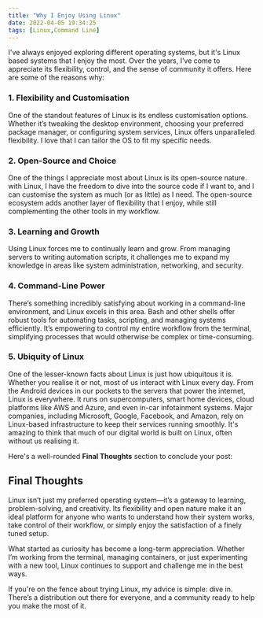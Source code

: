 ```yaml
---
title: "Why I Enjoy Using Linux"
date: 2022-04-05 19:34:25
tags: [Linux,Command Line]
---
```


I've always enjoyed exploring different operating systems, but it's Linux based systems that I enjoy the most. Over the years, I’ve come to appreciate its flexibility, control, and the sense of community it offers. Here are some of the reasons why:

### 1. Flexibility and Customisation

One of the standout features of Linux is its endless customisation options. Whether it’s tweaking the desktop environment, choosing your preferred package manager, or configuring system services, Linux offers unparalleled flexibility. I love that I can tailor the OS to fit my specific needs.

### 2. Open-Source and Choice

One of the things I appreciate most about Linux is its open-source nature. with Linux, I have the freedom to dive into the source code if I want to, and I can customise the system as much (or as little) as I need. The open-source ecosystem adds another layer of flexibility that I enjoy, while still complementing the other tools in my workflow.

### 3. Learning and Growth

Using Linux forces me to continually learn and grow. From managing servers to writing automation scripts, it challenges me to expand my knowledge in areas like system administration, networking, and security.

### 4. Command-Line Power

There’s something incredibly satisfying about working in a command-line environment, and Linux excels in this area. Bash and other shells offer robust tools for automating tasks, scripting, and managing systems efficiently. It’s empowering to control my entire workflow from the terminal, simplifying processes that would otherwise be complex or time-consuming.

### 5. Ubiquity of Linux

One of the lesser-known facts about Linux is just how ubiquitous it is. Whether you realise it or not, most of us interact with Linux every day. From the Android devices in our pockets to the servers that power the internet, Linux is everywhere. It runs on supercomputers, smart home devices, cloud platforms like AWS and Azure, and even in-car infotainment systems. Major companies, including Microsoft, Google, Facebook, and Amazon, rely on Linux-based infrastructure to keep their services running smoothly. It's amazing to think that much of our digital world is built on Linux, often without us realising it.

Here's a well-rounded **Final Thoughts** section to conclude your post:

## Final Thoughts

Linux isn’t just my preferred operating system—it’s a gateway to learning, problem-solving, and creativity. Its flexibility and open nature make it an ideal platform for anyone who wants to understand how their system works, take control of their workflow, or simply enjoy the satisfaction of a finely tuned setup.

What started as curiosity has become a long-term appreciation. Whether I’m working from the terminal, managing containers, or just experimenting with a new tool, Linux continues to support and challenge me in the best ways.

If you're on the fence about trying Linux, my advice is simple: dive in. There’s a distribution out there for everyone, and a community ready to help you make the most of it.
